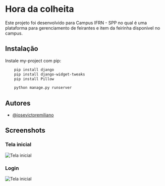 
# Hora da colheita

Este projeto foi desenvolvido para Campus IFRN - SPP no qual é uma plataforma para gerenciamento de feirantes e item da feirinha disponivel no campus.


## Instalação

Instale my-project com pip:

```bash
    pip install django
    pip install django-widget-tweaks
    pip install Pillow

    python manage.py runserver

```
    
## Autores

- [@josevictoremiliano](https://www.github.com/josevictoremiliano)


## Screenshots

### Tela inicial

![Tela inicial](https://res.cloudinary.com/dw9fyi87w/image/upload/v1675810792/HoraDaColheita/Captura_da_Web_7-2-2023_195944_localhost_i6njc5.jpg)

### Login

![Tela inicial](https://res.cloudinary.com/dw9fyi87w/image/upload/v1675810854/HoraDaColheita/Captura_da_Web_7-2-2023_20049_localhost_xddj2t.jpg)

